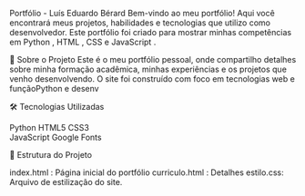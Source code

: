 Portfólio - Luís Eduardo Bérard
Bem-vindo ao meu portfólio! Aqui você encontrará meus projetos, habilidades e tecnologias que utilizo como desenvolvedor. Este portfólio foi criado para mostrar minhas competências em Python , HTML , CSS e JavaScript .

🚀 Sobre o Projeto
Este é o meu portfólio pessoal, onde compartilho detalhes sobre minha formação acadêmica, minhas experiências e os projetos que venho desenvolvendo. O site foi construído com foco em tecnologias web e funçãoPython e desenv

🛠️ Tecnologias Utilizadas

Python 
HTML5 
CSS3  
JavaScript 
Google Fonts 

📂 Estrutura do Projeto

index.html : Página inicial do portfólio
curriculo.html : Detalhes
estilo.css: Arquivo de estilização do site.
